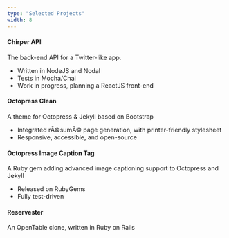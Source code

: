 ```yaml
---
type: "Selected Projects"
width: 8
---
```


#### Chirper API

The back-end API for a Twitter-like app.

* Written in NodeJS and Nodal
* Tests in Mocha/Chai
* Work in progress, planning a ReactJS front-end

#### Octopress Clean

A theme for Octopress & Jekyll based on Bootstrap

* Integrated rÃ©sumÃ© page generation, with printer-friendly stylesheet
* Responsive, accessible, and open-source

#### Octopress Image Caption Tag

A Ruby gem adding advanced image captioning support to Octopress and Jekyll

* Released on RubyGems
* Fully test-driven

#### Reservester

An OpenTable clone, written in Ruby on Rails
